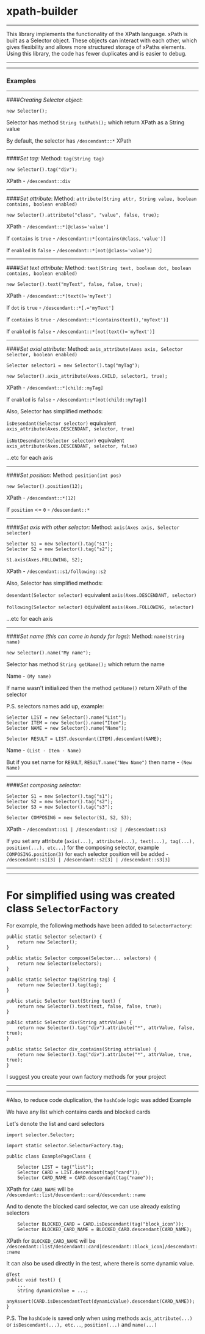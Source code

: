 # xpath-builder
***
This library implements the functionality of the XPath language.
xPath is built as a Selector object. These objects can interact with each other, which gives flexibility and allows more structured storage of xPaths elements. Using this library, the code has fewer duplicates and is easier to debug.
***
***
### Examples
***
####_Creating Selector object_:
    
    new Selector();

Selector has method `String toXPath();` which return XPath as a String value

By default, the selector has `/descendant::*` XPath
***

####_Set tag:_
Method: `tag(String tag)`

    new Selector().tag("div");

XPath - `/descendant::div`
***

####_Set attribute_:
Method: `attribute(String attr, String value, boolean contains, boolean enabled)`

    new Selector().attribute("class", "value", false, true);

XPath - `/descendant::*[@class='value']`

If `contains` is `true` -  `/descendant::*[contains(@class,'value')]`

If `enabled` is `false` - `/descendant::*[not(@class='value')]`
***

####_Set text attribute:_
Method: `text(String text, boolean dot, boolean contains, boolean enabled)`

    new Selector().text("myText", false, false, true);

XPath - `/descendant::*[text()='myText']`

If `dot` is `true` - `/descendant::*[.='myText']`

If `contains` is `true` -  `/descendant::*[contains(text(),'myText')]`

If `enabled` is `false` - `/descendant::*[not(text()='myText')]`
***

####_Set axial attribute:_
Method: `axis_attribute(Axes axis, Selector selector, boolean enabled)`

    Selector selector1 = new Selector().tag("myTag"); 

    new Selector().axis_attribute(Axes.CHILD, selector1, true);

XPath - `/descendant::*[child::myTag]`

If `enabled` is `false` - `/descendant::*[not(child::myTag)]`

Also, Selector has simplified methods:

`isDesendant(Selector selector)` equivalent `axis_attribute(Axes.DESCENDANT, selector, true)`

`isNotDesendant(Selector selector)` equivalent `axis_attribute(Axes.DESCENDANT, selector, false)`

...etc for each axis
***

####_Set position:_
Method: `position(int pos)`

    new Selector().position(12);

XPath - `/descendant::*[12]`

If `position` <= `0` - `/descendant::*`
***

####_Set axis with other selector:_
Method: `axis(Axes axis, Selector selector)`

    Selector S1 = new Selector().tag("s1");
    Selector S2 = new Selector().tag("s2");
    
    S1.axis(Axes.FOLLOWING, S2);

XPath - `/descendant::s1/following::s2`

Also, Selector has simplified methods:

`desendant(Selector selector)` equivalent `axis(Axes.DESCENDANT, selector)`

`following(Selector selector)` equivalent `axis(Axes.FOLLOWING, selector)`

...etc for each axis
***

####_Set name (this can come in handy for logs):_
Method: `name(String name)`

    new Selector().name("My name");

Selector has method `String getName();` which return the name

Name - `(My name)`

If name wasn't initialized then the method `getName()` return XPath of the selector

P.S. selectors names add up, example:

    Selector LIST = new Selector().name("List");
    Selector ITEM = new Selector().name("Item");
    Selector NAME = new Selector().name("Name");

    Selector RESULT = LIST.descendant(ITEM).descendant(NAME);

Name - `(List - Item - Name)`

But if you set name for `RESULT`, `RESULT.name("New Name")` then name - `(New Name)`
***
####_Set composing selector:_

    Selector S1 = new Selector().tag("s1");
    Selector S2 = new Selector().tag("s2");
    Selector S3 = new Selector().tag("s3");

    Selector COMPOSING = new Selector(S1, S2, S3);

XPath - `/descendant::s1 | /descendant::s2 | /descendant::s3`

If you set any attribute (`axis(...), attribute(...), text(...), tag(...), position(...), etc...`) for the composing selector, example `COMPOSING.position(3)` for each selector position will be added - `/descendant::s1[3] | /descendant::s2[3] | /descendant::s3[3]`
***
***
# For simplified using was created class `SelectorFactory`

For example, the following methods have been added to `SelectorFactory`:

    public static Selector selector() {
        return new Selector();
    }

    public static Selector compose(Selector... selectors) {
        return new Selector(selectors);
    }

    public static Selector tag(String tag) {
        return new Selector().tag(tag);
    }

    public static Selector text(String text) {
        return new Selector().text(text, false, false, true);
    }

    public static Selector div(String attrValue) {
        return new Selector().tag("div").attribute("*", attrValue, false, true);
    }

    public static Selector div_contains(String attrValue) {
        return new Selector().tag("div").attribute("*", attrValue, true, true);
    }

I suggest you create your own factory methods for your project
***
***
#Also, to reduce code duplication, the `hashCode` logic was added
Example

We have any list which contains cards and blocked cards

Let's denote the list and card selectors

    import selector.Selector;

    import static selector.SelectorFactory.tag;

    public class ExamplePageClass {

        Selector LIST = tag("list");
        Selector CARD = LIST.descendant(tag("card"));
        Selector CARD_NAME = CARD.descendant(tag("name"));
XPath for `CARD_NAME` will be `/descendant::list/descendant::card/descendant::name` 

And to denote the blocked card selector, we can use already existing selectors

        Selector BLOCKED_CARD = CARD.isDescendant(tag("block_icon"));
        Selector BLOCKED_CARD_NAME = BLOCKED_CARD.descendant(CARD_NAME);

XPath for `BLOCKED_CARD_NAME` will be `/descendant::list/descendant::card[descendant::block_icon]/descendant::name` 

It can also be used directly in the test, where there is some dynamic value.

    @Test
    public void test() {
        ...
        String dynamicValue = ...;
        anyAssert(CARD.isDescendantText(dynamicValue).descendant(CARD_NAME));
    }

P.S. The `hashCode` is saved only when using methods `axis_attribute(...)` or `isDescendant(...), etc...`, `position(...)` and `name(...)`